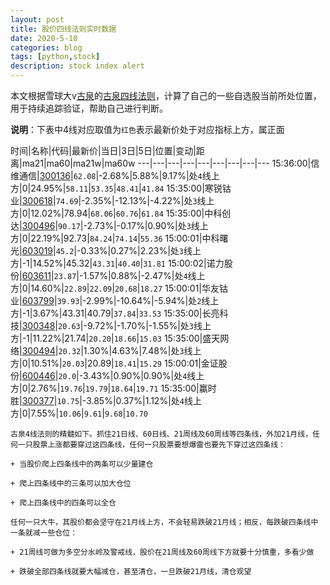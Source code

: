 ```yaml
---
layout: post
title: 股价四线法则实时数据
date: 2020-5-10
categories: blog
tags: [python,stock]
description: stock index alert
---
```



本文根据雪球大v[古泉](https://xueqiu.com/u/7148646888)的[古泉四线法则](https://xueqiu.com/7148646888/130498192)，计算了自己的一些自选股当前所处位置，用于持续追踪验证，帮助自己进行判断。

**说明**：下表中4线对应取值为`红色`表示最新价处于对应指标上方，属正面

时间|名称|代码|最新价|当日|3日|5日|位置|变动|距离|ma21|ma60|ma21w|ma60w
---|---|---|---|---|---|---|---|---
15:36:00|信维通信|[300136](https://xueqiu.com/S/SZ300136)|`62.08`|-2.68%|5.88%|9.17%|处`4`线上方|0|24.95%|`58.11`|`53.35`|`48.41`|`41.84`
15:35:00|寒锐钴业|[300618](https://xueqiu.com/S/SZ300618)|`74.69`|-2.35%|-12.13%|-4.22%|处`3`线上方|0|12.02%|78.94|`68.06`|`60.76`|`61.84`
15:35:00|中科创达|[300496](https://xueqiu.com/S/SZ300496)|`90.17`|-2.73%|-0.17%|0.90%|处`3`线上方|0|22.19%|92.73|`84.24`|`74.14`|`55.36`
15:00:01|中科曙光|[603019](https://xueqiu.com/S/SH603019)|`45.2`|-0.33%|0.27%|2.23%|处`3`线上方|-1|14.52%|45.32|`43.31`|`40.40`|`31.81`
15:00:02|诺力股份|[603611](https://xueqiu.com/S/SH603611)|`23.87`|-1.57%|0.88%|-2.47%|处`4`线上方|0|14.60%|`22.89`|`22.09`|`20.68`|`18.27`
15:00:01|华友钴业|[603799](https://xueqiu.com/S/SH603799)|`39.93`|-2.99%|-10.64%|-5.94%|处`2`线上方|-1|3.67%|43.31|40.79|`37.84`|`33.53`
15:35:00|长亮科技|[300348](https://xueqiu.com/S/SZ300348)|`20.63`|-9.72%|-1.70%|-1.55%|处`3`线上方|-1|11.22%|21.74|`20.20`|`18.66`|`15.03`
15:35:00|盛天网络|[300494](https://xueqiu.com/S/SZ300494)|`20.32`|1.30%|4.63%|7.48%|处`3`线上方|0|10.51%|`20.03`|20.89|`18.41`|`15.29`
15:00:01|金证股份|[600446](https://xueqiu.com/S/SH600446)|`20.0`|-3.43%|0.90%|0.90%|处`4`线上方|0|2.76%|`19.76`|`19.79`|`18.64`|`19.71`
15:35:00|赢时胜|[300377](https://xueqiu.com/S/SZ300377)|`10.75`|-3.85%|0.37%|1.12%|处`4`线上方|0|7.55%|`10.06`|`9.61`|`9.68`|`10.70`

```
古泉4线法则的精髓如下。抓住21日线、60日线、21周线及60周线等四条线，外加21月线，任何一只股票上涨都要穿过这四条线，任何一只股票要想爆雷也要先下穿过这四条线：

+ 当股价爬上四条线中的两条可以少量建仓

+ 爬上四条线中的三条可以加大仓位

+ 爬上四条线中的四条可以全仓

任何一只大牛，其股价都会坚守在21月线上方，不会轻易跌破21月线；相反，每跌破四条线中一条就减一些仓位：

+ 21周线可做为多空分水岭及警戒线，股价在21周线及60周线下方就要十分慎重，多看少做

+ 跌破全部四条线就要大幅减仓，甚至清仓，一旦跌破21月线，清仓观望
```